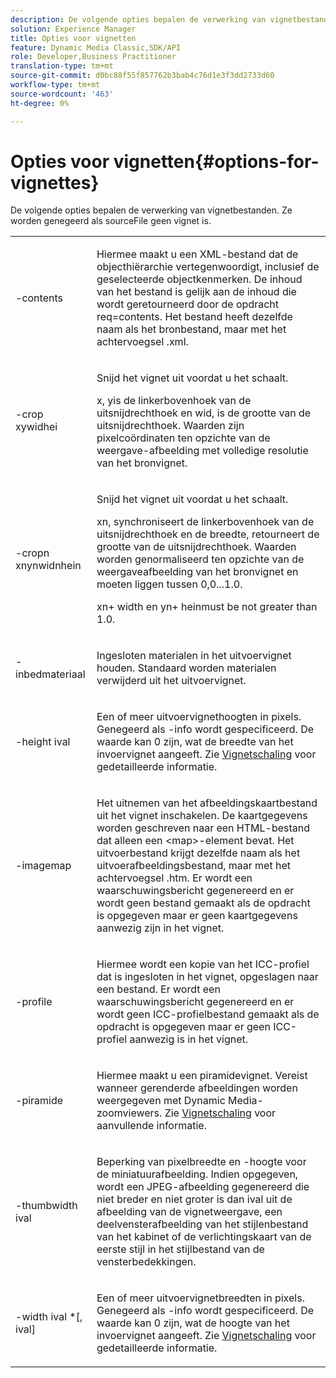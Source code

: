 ```yaml
---
description: De volgende opties bepalen de verwerking van vignetbestanden. Ze worden genegeerd als sourceFile geen vignet is.
solution: Experience Manager
title: Opties voor vignetten
feature: Dynamic Media Classic,SDK/API
role: Developer,Business Practitioner
translation-type: tm+mt
source-git-commit: d0bc88f55f857762b3bab4c76d1e3f3dd2733d60
workflow-type: tm+mt
source-wordcount: '463'
ht-degree: 0%

---
```



# Opties voor vignetten{#options-for-vignettes}

De volgende opties bepalen de verwerking van vignetbestanden. Ze worden genegeerd als sourceFile geen vignet is.

<table id="simpletable_6D0C967EB84947FBAC34B46C4BB23AF0"> 
 <tr class="strow"> 
  <td class="stentry"> <p><span class="codeph"> -contents</span> </p></td> 
  <td class="stentry"> <p>Hiermee maakt u een XML-bestand dat de objecthiërarchie vertegenwoordigt, inclusief de geselecteerde objectkenmerken. De inhoud van het bestand is gelijk aan de inhoud die wordt geretourneerd door de opdracht <span class="codeph"> req=contents</span>. Het bestand heeft dezelfde naam als het bronbestand, maar met het achtervoegsel <span class="filepath"> .xml</span>. </p></td> 
 </tr> 
 <tr class="strow"> 
  <td class="stentry"> <p><span class="codeph">-crop  <span class="varname"> </span><span class="varname"> </span><span class="varname"> </span><span class="varname"> xywidhei</span></span> </p></td> 
  <td class="stentry"> <p>Snijd het vignet uit voordat u het schaalt. </p> <p><span class="codeph"><span class="varname"> x</span>,<span class="varname"> </span></span> yis de linkerbovenhoek van de uitsnijdrechthoek en  <span class="codeph"><span class="varname"> wid</span>,<span class="varname"> </span></span> is de grootte van de uitsnijdrechthoek. Waarden zijn pixelcoördinaten ten opzichte van de weergave-afbeelding met volledige resolutie van het bronvignet. </p></td> 
 </tr> 
 <tr class="strow"> 
  <td class="stentry"> <p><span class="codeph">-cropn  <span class="varname"> </span><span class="varname"> </span><span class="varname"> </span><span class="varname"> xnynwidnhein</span></span> </p> </td> 
  <td class="stentry"> <p>Snijd het vignet uit voordat u het schaalt. </p> <p><span class="codeph"><span class="varname"> xn</span>,<span class="varname"> </span></span> synchroniseert de linkerbovenhoek van de uitsnijdrechthoek en de  <span class="codeph"><span class="varname"> breedte</span>,<span class="varname"> </span></span> retourneert de grootte van de uitsnijdrechthoek. Waarden worden genormaliseerd ten opzichte van de weergaveafbeelding van het bronvignet en moeten liggen tussen 0,0...1.0. </p> <p><span class="codeph"><span class="varname"> xn</span></span>+<span class="codeph"><span class="varname"> </span></span> width en  <span class="codeph"><span class="varname"> yn</span></span>+<span class="codeph"><span class="varname"> </span></span> heinmust be not greater than 1.0. </p></td> 
 </tr> 
 <tr class="strow"> 
  <td class="stentry"> <p><span class="codeph"> -inbedmateriaal</span> </p></td> 
  <td class="stentry"> <p>Ingesloten materialen in het uitvoervignet houden. Standaard worden materialen verwijderd uit het uitvoervignet. </p></td> 
 </tr> 
 <tr class="strow"> 
  <td class="stentry"> <p><span class="codeph">-height  <span class="varname"> ival</span></span> </p></td> 
  <td class="stentry"> <p>Een of meer uitvoervignethoogten in pixels. Genegeerd als -info wordt gespecificeerd. <span class="varname"> De waarde </span> kan 0 zijn, wat de breedte van het invoervignet aangeeft. Zie <a href="../../../../ir-api/vntc/utilities/c-ir-vignette-converter-vntc/c-ir-vignette-scaling.md#concept-e373a29c2f954df98d704c7723804585" type="concept" format="dita" scope="local"> Vignetschaling</a> voor gedetailleerde informatie. </p></td> 
 </tr> 
 <tr class="strow"> 
  <td class="stentry"> <p><span class="codeph"> -imagemap</span> </p></td> 
  <td class="stentry"> <p>Het uitnemen van het afbeeldingskaartbestand uit het vignet inschakelen. De kaartgegevens worden geschreven naar een HTML-bestand dat alleen een <span class="codeph"> &lt;map&gt;</span>-element bevat. Het uitvoerbestand krijgt dezelfde naam als het uitvoerafbeeldingsbestand, maar met het achtervoegsel <span class="filepath"> .htm</span>. Er wordt een waarschuwingsbericht gegenereerd en er wordt geen bestand gemaakt als de opdracht is opgegeven maar er geen kaartgegevens aanwezig zijn in het vignet. </p></td> 
 </tr> 
 <tr class="strow"> 
  <td class="stentry"> <p><span class="codeph"> -profile</span> </p></td> 
  <td class="stentry"> <p>Hiermee wordt een kopie van het ICC-profiel dat is ingesloten in het vignet, opgeslagen naar een bestand. Er wordt een waarschuwingsbericht gegenereerd en er wordt geen ICC-profielbestand gemaakt als de opdracht is opgegeven maar er geen ICC-profiel aanwezig is in het vignet. </p></td> 
 </tr> 
 <tr class="strow"> 
  <td class="stentry"> <p><span class="codeph"> -piramide</span> </p></td> 
  <td class="stentry"> <p>Hiermee maakt u een piramidevignet. Vereist wanneer gerenderde afbeeldingen worden weergegeven met Dynamic Media-zoomviewers. Zie <a href="../../../../ir-api/vntc/utilities/c-ir-vignette-converter-vntc/c-ir-vignette-scaling.md#concept-e373a29c2f954df98d704c7723804585" type="concept" format="dita" scope="local"> Vignetschaling</a> voor aanvullende informatie. </p></td> 
 </tr> 
 <tr class="strow"> 
  <td class="stentry"> <p><span class="codeph">-thumbwidth  <span class="varname"> ival</span></span> </p></td> 
  <td class="stentry"> <p>Beperking van pixelbreedte en -hoogte voor de miniatuurafbeelding. Indien opgegeven, wordt een JPEG-afbeelding gegenereerd die niet breder en niet groter is dan <span class="varname"> ival</span> uit de afbeelding van de vignetweergave, een deelvensterafbeelding van het stijlenbestand van het kabinet of de verlichtingskaart van de eerste stijl in het stijlbestand van de vensterbedekkingen. </p></td> 
 </tr> 
 <tr class="strow"> 
  <td class="stentry"> <p><span class="codeph">-width  <span class="varname"> ival</span> *[,<span class="varname"> ival</span>]</span> </p></td> 
  <td class="stentry"> <p>Een of meer uitvoervignetbreedten in pixels. Genegeerd als <span class="codeph"> -info</span> wordt gespecificeerd. <span class="varname"> De waarde </span> kan 0 zijn, wat de hoogte van het invoervignet aangeeft. Zie <a href="../../../../ir-api/vntc/utilities/c-ir-vignette-converter-vntc/c-ir-vignette-scaling.md#concept-e373a29c2f954df98d704c7723804585" type="concept" format="dita" scope="local"> Vignetschaling</a> voor gedetailleerde informatie. </p></td> 
 </tr> 
</table>

